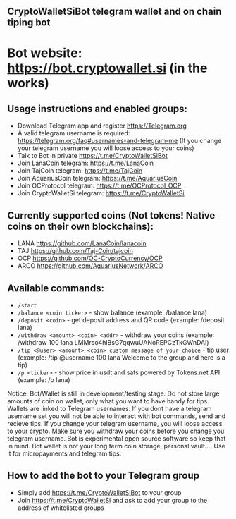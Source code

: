 ## CryptoWalletSiBot telegram wallet and on chain tiping bot

# Bot website: https://bot.cryptowallet.si (in the works)

## Usage instructions and enabled groups:

- Download Telegram app and register https://Telegram.org
- A valid telegram username is required: https://telegram.org/faq#usernames-and-telegram-me (If you change your telegram username you will loose access to your coins)
- Talk to Bot in private https://t.me/CryptoWalletSiBot
- Join LanaCoin telegram: https://t.me/LanaCoin 
- Join TajCoin telegram: https://t.me/TajCoin
- Join AquariusCoin telegram: https://t.me/AquariusCoin
- Join OCProtocol telegram: https://t.me/OCProtocol_OCP
- Join CryptoWalletSi telegram: https://t.me/CryptoWalletSi

## Currently supported coins (Not tokens! Native coins on their own blockchains):
- LANA  https://github.com/LanaCoin/lanacoin
- TAJ https://github.com/Taj-Coin/tajcoin
- OCP https://github.com/OC-CryptoCurrency/OCP
- ARCO https://github.com/AquariusNetwork/ARCO

    
## Available commands:
* `/start`
* `/balance <coin ticker>` - show balance (example: /balance lana)
* `/deposit <coin>` - get deposit address and QR code (example: /deposit lana)
* `/withdraw <amount> <coin> <addr>` - withdraw your coins (example: /withdraw 100 lana LMMrso4hiBsG7qqwuUANoREPCzTkGWnDAi)
* `/tip <@user> <amount> <coin> custom message of your choice` - tip user (example: /tip @username 100 lana Welcome to the group and here is a tip)
* `/p <ticker>` - show price in usdt and sats powered by Tokens.net API (example: /p lana)
    
Notice: Bot/Wallet is still in development/testing stage. Do not store large amounts of coin on wallet, only what you want to have handy for tips. Wallets are linked to Telegram usernames. If you dont have a telegram username set you will not be able to interact with bot commands, send and recieve tips. If you change your telegram username, you will loose access to your crypto. Make sure you withdraw your coins before you change you telegram username. 
Bot is experimental open source software so keep that in mind. Bot wallet is not your long term coin storage, personal vault.... Use it for micropayments and telegram tips.

## How to add the bot to your Telegram group

* Simply add https://t.me/CryptoWalletSiBot to your group
* Join https://t.me/CryptoWalletSi and ask to add your group to the address of whitelisted groups


